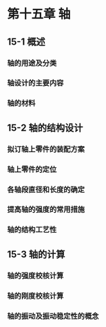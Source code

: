 # 第十五章 轴

## 15-1 概述

### 轴的用途及分类

### 轴设计的主要内容

### 轴的材料

## 15-2 轴的结构设计

### 拟订轴上零件的装配方案

### 轴上零件的定位

### 各轴段直径和长度的确定

### 提高轴的强度的常用措施

### 轴的结构工艺性

## 15-3 轴的计算

### 轴的强度校核计算

### 轴的刚度校核计算

### 轴的振动及振动稳定性的概念
